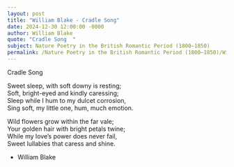 ```yaml
---
layout: post
title: "William Blake - Cradle Song"
date: 2024-12-30 12:00:00 -0000
author: William Blake
quote: "Cradle Song  "
subject: Nature Poetry in the British Romantic Period (1800–1850)
permalink: /Nature Poetry in the British Romantic Period (1800–1850)/William Blake/William Blake - Cradle Song
---
```


Cradle Song  

Sweet sleep, with soft downy is resting;  
Soft, bright-eyed and kindly caressing;  
Sleep while I hum to my dulcet corrosion,  
Sing soft, my little one, hum, much emotion.  

Wild flowers grow within the far vale;  
Your golden hair with bright petals twine;  
While my love’s power does never fail,  
Sweet lullabies that caress and shine.

- William Blake
